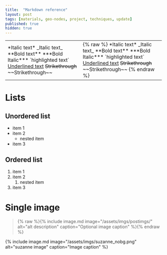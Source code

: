 ```yaml
---
title:  "Markdown reference"
layout: post
tags: [materials, geo-nodes, project, techniques, update]
published: true
hidden: true
---
```


<table>
  <tr>
    <td>
*Italic text*       
_Italic text_  
**Bold text**  
***Bold Italic***  
`highlighted text`  
<u>Underlined text</u>  
<s>Strikethrough</s>  
~~Strikethrough~~
    </td>
    <td>
{% raw %}
*Italic text*       
_Italic text_  
**Bold text**  
***Bold Italic***  
`highlighted text`  
<u>Underlined text</u>  
<s>Strikethrough</s>  
~~Strikethrough~~
{% endraw %}
    </td>
  </tr>
</table>

# Lists

## Unordered list
- item 1
- item 2
    - nested item
- item 3

## Ordered list
1. item 1
2. item 2
    1. nested item
3. item 3

# Single image

> {% raw %}{% include image.md image="/assets/imgs/postimgs/" alt="alt description" caption="Optional image caption" %}{% endraw %}

{% include image.md image="/assets/imgs/suzanne_nobg.png" alt="suzanne image" caption="Image caption" %}

